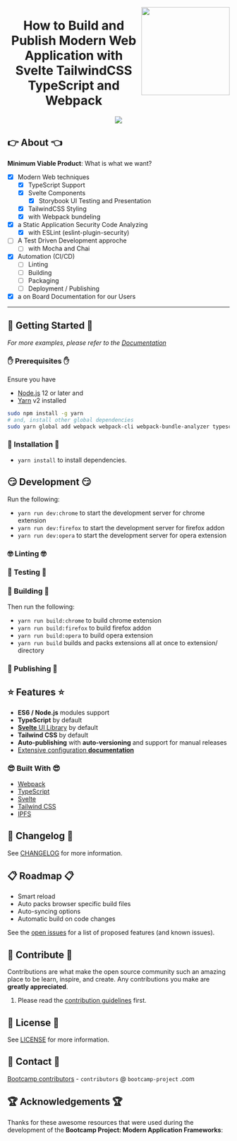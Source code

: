 <a href="https://bootcamp-project.com/" target="_blank"><img src="https://bootcamp-project.com/images/logo.png" align="right" height="200" /></a>

<h1 align="center">How to Build and Publish Modern Web Application with Svelte TailwindCSS TypeScript and Webpack</h1>

<div align="center"><img src="https://img.shields.io/badge/Bootcamp-Project-blue?style=for-the-badge" /></div>

## 👉 About 👈

**Minimum Viable Product**: What is what we want?

- [X] Modern Web techniques
  - [X] TypeScript Support
  - [X] Svelte Components
    - [X] Storybook UI Testing and Presentation
  - [X] TailwindCSS Styling
  - [X] with Webpack bundeling
- [X] a Static Application Security Code Analyzing
  - [X] with ESLint (eslint-plugin-security)
- [ ] A Test Driven Development approche
  - [ ] with Mocha and Chai
- [X] Automation (CI/CD)
  - [ ] Linting
  - [ ] Building
  - [ ] Packaging
  - [ ] Deployment / Publishing
- [X] a on Board Documentation for our Users

---

## 🚀 Getting Started 🚀

_For more examples, please refer to the [Documentation](https://frameworks.bootcamp-project.com)_

### ✋ Prerequisites ✋

Ensure you have

- [Node.js](https://nodejs.org) 12 or later and
- [Yarn](https://yarnpkg.com) v2 installed

```bash
sudo npm install -g yarn
# and, install other global dependencies
sudo yarn global add webpack webpack-cli webpack-bundle-analyzer typescript cross-env concurrently rimraf --prefix /usr/local
```

### 💪 Installation 💪

- `yarn install` to install dependencies.

## 😏 Development 😏

Run the following:

- `yarn run dev:chrome` to start the development server for chrome extension
- `yarn run dev:firefox` to start the development server for firefox addon
- `yarn run dev:opera` to start the development server for opera extension

### 🤓 Linting 🤓

### 🧐 Testing 🧐

### 🤩 Building 🤩

Then run the following:

- `yarn run build:chrome` to build chrome extension
- `yarn run build:firefox` to build firefox addon
- `yarn run build:opera` to build opera extension
- `yarn run build` builds and packs extensions all at once to extension/ directory

### 🥳 Publishing 🥳

## ⭐️ Features ⭐️

- **ES6 / Node.js** modules support
- **TypeScript** by default
- [**Svelte** UI Library](https://gitlab.com/the-bootcamp-project/libraries/svelte-components) by default
- **Tailwind CSS** by default
- **Auto-publishing** with **auto-versioning** and support for manual releases
- [Extensive configuration **documentation**](https://frameworks.bootcamp-project.com/#/browser_extension/index)

### 😎 Built With 😎

- [Webpack](https://webpack.js.org/)
- [TypeScript](https://www.typescriptlang.org/)
- [Svelte](https://svelte.dev/)
- [Tailwind CSS](https://tailwindcss.com/)
- [IPFS](https://ipfs.io/)

## 📑 Changelog 📑

See [CHANGELOG](CHANGELOG) for more information.

## 📋 Roadmap 📋

- Smart reload
- Auto packs browser specific build files
- Auto-syncing options
- Automatic build on code changes

See the [open issues](https://gitlab.com/the-bootcamp-project/frameworks/web-application/-/issues) for a list of proposed features (and known issues).

## 🤝 Contribute 🤝

Contributions are what make the open source community such an amazing place to be learn, inspire, and create. Any contributions you make are **greatly appreciated**.

1. Please read the [contribution guidelines](docs/_media/code_of_conduct.md) first.

## 📜 License 📜

See [LICENSE](https://frameworks.bootcamp-project.com/#/LICENSE) for more information.

## 💌 Contact 💌

[Bootcamp contributors](https://bootcamp-project.com/) - `contributors` @ `bootcamp-project` .com

## 🏆 Acknowledgements 🏆

Thanks for these awesome resources that were used during the development of the **Bootcamp Project: Modern Application Frameworks**:
